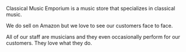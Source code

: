 Classical Music Emporium is a music store that specializes in classical music.

We do sell on Amazon but we love to see our customers face to face.

All of our staff are musicians and they even occasionally perform
for our customers. They love what they do.